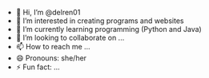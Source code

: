 - 👋 Hi, I’m @delren01
- 👀 I’m interested in creating programs and websites
- 🌱 I’m currently learning programming (Python and Java)
- 💞️ I’m looking to collaborate on ...
- 📫 How to reach me ...
- 😄 Pronouns: she/her
- ⚡ Fun fact: ...

<!---
delren01/delren01 is a ✨ special ✨ repository because its `README.md` (this file) appears on your GitHub profile.
You can click the Preview link to take a look at your changes.
--->
